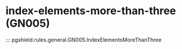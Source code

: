# index-elements-more-than-three (GN005)

::: pgshield.rules.general.GN005.IndexElementsMoreThanThree

